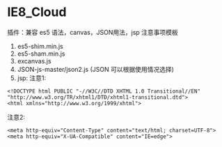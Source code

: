 # IE8_Cloud
插件：兼容 es5 语法，canvas，JSON用法，jsp 注意事项模板

1. es5-shim.min.js
2. es5-sham.min.js
3. excanvas.js
4. JSON-js-master/json2.js  (JSON 可以根据使用情况选择)
5. jsp:
注意1: 
```
<!DOCTYPE html PUBLIC "-//W3C//DTD XHTML 1.0 Transitional//EN" "http://www.w3.org/TR/xhtml1/DTD/xhtml1-transitional.dtd">
<html xmlns="http://www.w3.org/1999/xhtml">
```

注意2: 
```
<meta http-equiv="Content-Type" content="text/html; charset=UTF-8">
<meta http-equiv="X-UA-Compatible" content="IE=edge">
```


